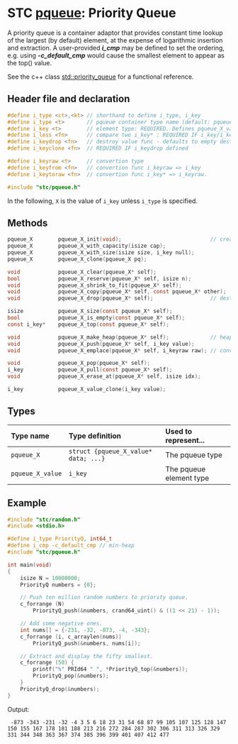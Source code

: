 # STC [pqueue](../include/stc/pqueue.h): Priority Queue

A priority queue is a container adaptor that provides constant time lookup of the largest (by default) element, at the expense of logarithmic insertion and extraction.
A user-provided ***i_cmp*** may be defined to set the ordering, e.g. using ***-c_default_cmp*** would cause the smallest element to appear as the top() value.

See the c++ class [std::priority_queue](https://en.cppreference.com/w/cpp/container/priority_queue) for a functional reference.

## Header file and declaration

```c
#define i_type <ct>,<kt> // shorthand to define i_type, i_key
#define i_type <t>       // pqueue container type name (default: pqueue_{i_key})
#define i_key <t>        // element type: REQUIRED. Defines pqueue_X_value
#define i_less <fn>      // compare two i_key* : REQUIRED IF i_key/i_keyraw is a non-integral type
#define i_keydrop <fn>   // destroy value func - defaults to empty destruct
#define i_keyclone <fn>  // REQUIRED IF i_keydrop defined

#define i_keyraw <t>     // convertion type
#define i_keyfrom <fn>   // convertion func i_keyraw => i_key
#define i_keytoraw <fn>  // convertion func i_key* => i_keyraw.

#include "stc/pqueue.h"
```
In the following, `X` is the value of `i_key` unless `i_type` is specified.

## Methods

```c
pqueue_X        pqueue_X_init(void);                            // create empty pri-queue.
pqueue_X        pqueue_X_with_capacity(isize cap);
pqueue_X        pqueue_X_with_size(isize size, i_key null);
pqueue_X        pqueue_X_clone(pqueue_X pq);

void            pqueue_X_clear(pqueue_X* self);
bool            pqueue_X_reserve(pqueue_X* self, isize n);
void            pqueue_X_shrink_to_fit(pqueue_X* self);
void            pqueue_X_copy(pqueue_X* self, const pqueue_X* other);
void            pqueue_X_drop(pqueue_X* self);                  // destructor

isize           pqueue_X_size(const pqueue_X* self);
bool            pqueue_X_is_empty(const pqueue_X* self);
const i_key*    pqueue_X_top(const pqueue_X* self);

void            pqueue_X_make_heap(pqueue_X* self);             // heapify the vector.
void            pqueue_X_push(pqueue_X* self, i_key value);
void            pqueue_X_emplace(pqueue_X* self, i_keyraw raw); // converts from raw

void            pqueue_X_pop(pqueue_X* self);
i_key           pqueue_X_pull(const pqueue_X* self);
void            pqueue_X_erase_at(pqueue_X* self, isize idx);

i_key           pqueue_X_value_clone(i_key value);
```

## Types

| Type name         | Type definition                      | Used to represent...    |
|:------------------|:-------------------------------------|:------------------------|
| `pqueue_X`        | `struct {pqueue_X_value* data; ...}` | The pqueue type          |
| `pqueue_X_value`  | `i_key`                              | The pqueue element type  |

## Example
```c
#include "stc/random.h"
#include <stdio.h>

#define i_type PriorityQ, int64_t
#define i_cmp -c_default_cmp // min-heap
#include "stc/pqueue.h"

int main(void)
{
    isize N = 10000000;
    PriorityQ numbers = {0};

    // Push ten million random numbers to priority queue.
    c_forrange (N)
        PriorityQ_push(&numbers, crand64_uint() & ((1 << 21) - 1));

    // Add some negative ones.
    int nums[] = {-231, -32, -873, -4, -343};
    c_forrange (i, c_arraylen(nums))
        PriorityQ_push(&numbers, nums[i]);

    // Extract and display the fifty smallest.
    c_forrange (50) {
        printf("%" PRId64 " ", *PriorityQ_top(&numbers));
        PriorityQ_pop(&numbers);
    }
    PriorityQ_drop(&numbers);
}
```
Output:
```
 -873 -343 -231 -32 -4 3 5 6 18 23 31 54 68 87 99 105 107 125 128 147 150 155 167 178 181 188 213 216 272 284 287 302 306 311 313 326 329 331 344 348 363 367 374 385 396 399 401 407 412 477
```
